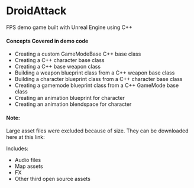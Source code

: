 # DroidAttack
FPS demo game built with Unreal Engine using C++

#### Concepts Covered in demo code
* Creating a custom GameModeBase C++ base class
* Creating a C++ character base class
* Creating a C++ base weapon class
* Building a weapon blueprint class from a C++ weapon base class
* Building a character blueprint class from a C++ character base class
* Creating a gamemode blueprint class from a C++ GameMode base class
* Creating an animation blueprint for character
* Creating an animation blendspace for character

#### Note:
Large asset files were excluded because of size. They can be downloaded here at this link:

Includes:
* Audio files
* Map assets
* FX
* Other third open source assets